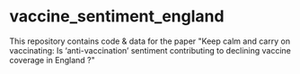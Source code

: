 # vaccine_sentiment_england
This repository contains code &amp; data for the paper "Keep calm and carry on vaccinating: Is ‘anti-vaccination’ sentiment contributing to declining vaccine coverage in England ?"
